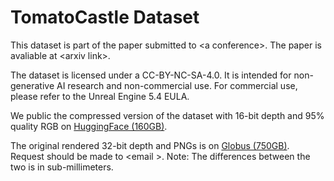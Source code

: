 # TomatoCastle Dataset

This dataset is part of the paper submitted to <a conference\>. The paper is avaliable at <arxiv link\>.

The dataset is licensed under a CC-BY-NC-SA-4.0. It is intended for non-generative AI research and non-commercial use. For commercial use, please refer to the Unreal Engine 5.4 EULA.

We public the compressed version of the dataset with 16-bit depth and 95\% quality RGB on [HuggingFace (160GB)](https://huggingface.co/datasets/XingjianLi/tomatotest).

The original rendered 32-bit depth and PNGs is on [Globus (750GB)](https://app.globus.org/file-manager?origin_id=2f7f6170-8d5c-11e9-8e6a-029d279f7e24&origin_path=%2Frsstu%2Fusers%2Fl%2Flxiang3%2FTomatoDiseasePhenotyping%2F). Request should be made to <email \>. Note: The differences between the two is in sub-millimeters.
